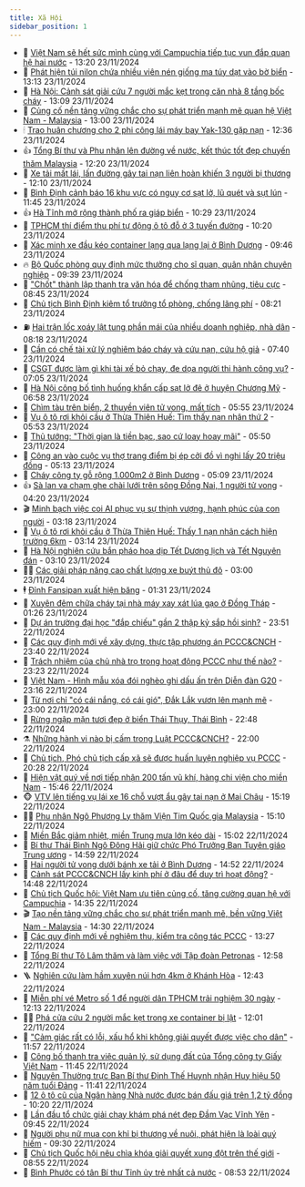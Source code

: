 ```yaml
---
title: Xã Hội
sidebar_position: 1
---
```


<!-- dantri-xa-hoi:START -->
- 🫣 [Việt Nam sẽ hết sức mình cùng với Campuchia tiếp tục vun đắp quan hệ hai nước](https://dantri.com.vn/xa-hoi/viet-nam-se-het-suc-minh-cung-voi-campuchia-tiep-tuc-vun-dap-quan-he-hai-nuoc-20241123194844807.htm) - 13:20 23/11/2024
- 💼 [Phát hiện túi nilon chứa nhiều viên nén giống ma túy dạt vào bờ biển](https://dantri.com.vn/xa-hoi/phat-hien-tui-nilon-chua-nhieu-vien-nen-giong-ma-tuy-dat-vao-bo-bien-20241123195632661.htm) - 13:13 23/11/2024
- 🎊 [Hà Nội: Cảnh sát giải cứu 7 người mắc kẹt trong căn nhà 8 tầng bốc cháy](https://dantri.com.vn/xa-hoi/ha-noi-canh-sat-giai-cuu-7-nguoi-mac-ket-trong-can-nha-8-tang-boc-chay-20241123200024603.htm) - 13:09 23/11/2024
- 🙉 [Củng cố nền tảng vững chắc cho sự phát triển mạnh mẽ quan hệ Việt Nam - Malaysia](https://dantri.com.vn/xa-hoi/cung-co-nen-tang-vung-chac-cho-su-phat-trien-manh-me-quan-he-viet-nam-malaysia-20241123193128529.htm) - 13:00 23/11/2024
- 🕯 [Trao huân chương cho 2 phi công lái máy bay Yak-130 gặp nạn](https://dantri.com.vn/xa-hoi/trao-huan-chuong-cho-2-phi-cong-lai-may-bay-yak-130-gap-nan-20241123192147709.htm) - 12:36 23/11/2024
- 👍 [Tổng Bí thư và Phu nhân lên đường về nước, kết thúc tốt đẹp chuyến thăm Malaysia](https://dantri.com.vn/xa-hoi/tong-bi-thu-va-phu-nhan-len-duong-ve-nuoc-ket-thuc-tot-dep-chuyen-tham-malaysia-20241123191934709.htm) - 12:20 23/11/2024
- 🤖 [Xe tải mất lái, lấn đường gây tai nạn liên hoàn khiến 3 người bị thương](https://dantri.com.vn/xa-hoi/xe-tai-mat-lai-lan-duong-gay-tai-nan-lien-hoan-khien-3-nguoi-bi-thuong-20241123184750366.htm) - 12:10 23/11/2024
- 🙉 [Bình Định cảnh báo 16 khu vực có nguy cơ sạt lở, lũ quét và sụt lún](https://dantri.com.vn/xa-hoi/binh-dinh-canh-bao-16-khu-vuc-co-nguy-co-sat-lo-lu-quet-va-sut-lun-20241123173733005.htm) - 11:45 23/11/2024
- 👍 [Hà Tĩnh mở rộng thành phố ra giáp biển](https://dantri.com.vn/xa-hoi/ha-tinh-mo-rong-thanh-pho-ra-giap-bien-20241123164937247.htm) - 10:29 23/11/2024
- 🗽 [TPHCM thí điểm thu phí tự động ô tô đỗ ở 3 tuyến đường](https://dantri.com.vn/xa-hoi/tphcm-thi-diem-thu-phi-tu-dong-o-to-do-o-3-tuyen-duong-20241123170145749.htm) - 10:20 23/11/2024
- 🗽 [Xác minh xe đầu kéo container lạng qua lạng lại ở Bình Dương](https://dantri.com.vn/xa-hoi/xac-minh-xe-dau-keo-container-lang-qua-lang-lai-o-binh-duong-20241123164158844.htm) - 09:46 23/11/2024
- 🔥 [Bộ Quốc phòng quy định mức thưởng cho sĩ quan, quân nhân chuyên nghiệp](https://dantri.com.vn/xa-hoi/bo-quoc-phong-quy-dinh-muc-thuong-cho-si-quan-quan-nhan-chuyen-nghiep-20241123155930973.htm) - 09:39 23/11/2024
- 🦒 [&quot;Chốt&quot; thành lập thanh tra văn hóa để chống tham nhũng, tiêu cực](https://dantri.com.vn/xa-hoi/chot-thanh-lap-thanh-tra-van-hoa-de-chong-tham-nhung-tieu-cuc-20241123153128547.htm) - 08:45 23/11/2024
- 🧐 [Chủ tịch Bình Định kiêm tổ trưởng tổ phòng, chống lãng phí](https://dantri.com.vn/xa-hoi/chu-tich-binh-dinh-kiem-to-truong-to-phong-chong-lang-phi-20241123141523379.htm) - 08:21 23/11/2024
- ⛽️ [Hai trận lốc xoáy lật tung phần mái của nhiều doanh nghiệp, nhà dân](https://dantri.com.vn/xa-hoi/hai-tran-loc-xoay-lat-tung-phan-mai-cua-nhieu-doanh-nghiep-nha-dan-20241123142002631.htm) - 08:18 23/11/2024
- 🚀 [Cần có chế tài xử lý nghiêm báo cháy và cứu nạn, cứu hộ giả](https://dantri.com.vn/xa-hoi/can-co-che-tai-xu-ly-nghiem-bao-chay-va-cuu-nan-cuu-ho-gia-20241123140714867.htm) - 07:40 23/11/2024
- 🦒 [CSGT được làm gì khi tài xế bỏ chạy, đe dọa người thi hành công vụ?](https://dantri.com.vn/xa-hoi/csgt-duoc-lam-gi-khi-tai-xe-bo-chay-de-doa-nguoi-thi-hanh-cong-vu-20241123132611775.htm) - 07:05 23/11/2024
- 🦅 [Hà Nội công bố tình huống khẩn cấp sạt lở đê ở huyện Chương Mỹ](https://dantri.com.vn/xa-hoi/ha-noi-cong-bo-tinh-huong-khan-cap-sat-lo-de-o-huyen-chuong-my-20241123131924877.htm) - 06:58 23/11/2024
- 🚀 [Chìm tàu trên biển, 2 thuyền viên tử vong, mất tích](https://dantri.com.vn/xa-hoi/chim-tau-tren-bien-2-thuyen-vien-tu-vong-mat-tich-20241123112137862.htm) - 05:55 23/11/2024
- 🦅 [Vụ ô tô rơi khỏi cầu ở Thừa Thiên Huế: Tìm thấy nạn nhân thứ 2](https://dantri.com.vn/xa-hoi/vu-o-to-roi-khoi-cau-o-thua-thien-hue-tim-thay-nan-nhan-thu-2-20241123110434383.htm) - 05:53 23/11/2024
- 🤠 [Thủ tướng: &quot;Thời gian là tiền bạc, sao cứ loay hoay mãi&quot;](https://dantri.com.vn/xa-hoi/thu-tuong-thoi-gian-la-tien-bac-sao-cu-loay-hoay-mai-20241123122102210.htm) - 05:50 23/11/2024
- 💄 [Công an vào cuộc vụ thợ trang điểm bị ép cởi đồ vì nghi lấy 20 triệu đồng](https://dantri.com.vn/xa-hoi/cong-an-vao-cuoc-vu-tho-trang-diem-bi-ep-coi-do-vi-nghi-lay-20-trieu-dong-20241123111915689.htm) - 05:13 23/11/2024
- 🥷 [Cháy công ty gỗ rộng 1.000m2 ở Bình Dương](https://dantri.com.vn/xa-hoi/chay-cong-ty-go-rong-1000m2-o-binh-duong-20241123113045975.htm) - 05:09 23/11/2024
- 👍 [Sà lan va chạm ghe chài lưới trên sông Đồng Nai, 1 người tử vong](https://dantri.com.vn/xa-hoi/sa-lan-va-cham-ghe-chai-luoi-tren-song-dong-nai-1-nguoi-tu-vong-20241123105911045.htm) - 04:20 23/11/2024
- 🎬 [Minh bạch việc coi AI phục vụ sự thịnh vượng, hạnh phúc của con người](https://dantri.com.vn/xa-hoi/minh-bach-viec-coi-ai-phuc-vu-su-thinh-vuong-hanh-phuc-cua-con-nguoi-20241123095020498.htm) - 03:18 23/11/2024
- 🦒 [Vụ ô tô rơi khỏi cầu ở Thừa Thiên Huế: Thấy 1 nạn nhân cách hiện trường 6km](https://dantri.com.vn/xa-hoi/vu-o-to-roi-khoi-cau-o-thua-thien-hue-thay-1-nan-nhan-cach-hien-truong-6km-20241123095346340.htm) - 03:14 23/11/2024
- 🌊 [Hà Nội nghiên cứu bắn pháo hoa dịp Tết Dương lịch và Tết Nguyên đán](https://dantri.com.vn/xa-hoi/ha-noi-nghien-cuu-ban-phao-hoa-dip-tet-duong-lich-va-tet-nguyen-dan-20241123094302412.htm) - 03:10 23/11/2024
- 🧑‍💻 [Các giải pháp nâng cao chất lượng xe buýt thủ đô](https://dantri.com.vn/xa-hoi/cac-giai-phap-nang-cao-chat-luong-xe-buyt-thu-do-20241123093629508.htm) - 03:00 23/11/2024
- 🕴 [Đỉnh Fansipan xuất hiện băng](https://dantri.com.vn/xa-hoi/dinh-fansipan-xuat-hien-bang-20241123082647718.htm) - 01:31 23/11/2024
- 🤔 [Xuyên đêm chữa cháy tại nhà máy xay xát lúa gạo ở Đồng Tháp](https://dantri.com.vn/xa-hoi/xuyen-dem-chua-chay-tai-nha-may-xay-xat-lua-gao-o-dong-thap-20241123081011872.htm) - 01:26 23/11/2024
- 💄 [Dự án trường đại học &quot;đắp chiếu&quot; gần 2 thập kỷ sắp hồi sinh?](https://dantri.com.vn/xa-hoi/du-an-truong-dai-hoc-dap-chieu-gan-2-thap-ky-sap-hoi-sinh-20241122171815624.htm) - 23:51 22/11/2024
- 🧠 [Các quy định mới về xây dựng, thực tập phương án PCCC&amp;CNCH](https://dantri.com.vn/xa-hoi/cac-quy-dinh-moi-ve-xay-dung-thuc-tap-phuong-an-pccccnch-20241122225320697.htm) - 23:40 22/11/2024
- 🦣 [Trách nhiệm của chủ nhà trọ trong hoạt động PCCC như thế nào?](https://dantri.com.vn/xa-hoi/trach-nhiem-cua-chu-nha-tro-trong-hoat-dong-pccc-nhu-the-nao-20241122222446196.htm) - 23:23 22/11/2024
- 💫 [Việt Nam - Hình mẫu xóa đói nghèo ghi dấu ấn trên Diễn đàn G20](https://dantri.com.vn/xa-hoi/viet-nam-hinh-mau-xoa-doi-ngheo-ghi-dau-an-tren-dien-dan-g20-20241122155006138.htm) - 23:16 22/11/2024
- 🚀 [Từ nơi chỉ &quot;có cái nắng, có cái gió&quot;, Đắk Lắk vươn lên mạnh mẽ](https://dantri.com.vn/xa-hoi/tu-noi-chi-co-cai-nang-co-cai-gio-dak-lak-vuon-len-manh-me-20241122220358627.htm) - 23:00 22/11/2024
- 🤔 [Rừng ngập mặn tươi đẹp ở biển Thái Thụy, Thái Bình](https://dantri.com.vn/xa-hoi/rung-ngap-man-tuoi-dep-o-bien-thai-thuy-thai-binh-20241121191837244.htm) - 22:48 22/11/2024
- ⚗️ [Những hành vi nào bị cấm trong Luật PCCC&amp;CNCH?](https://dantri.com.vn/xa-hoi/nhung-hanh-vi-nao-bi-cam-trong-luat-pccccnch-20241122194629040.htm) - 22:00 22/11/2024
- 🫶 [Chủ tịch, Phó chủ tịch cấp xã sẽ được huấn luyện nghiệp vụ PCCC](https://dantri.com.vn/xa-hoi/chu-tich-pho-chu-tich-cap-xa-se-duoc-huan-luyen-nghiep-vu-pccc-20241122210835322.htm) - 20:28 22/11/2024
- 🌮 [Hiện vật quý về nơi tiếp nhận 200 tấn vũ khí, hàng chi viện cho miền Nam](https://dantri.com.vn/xa-hoi/hien-vat-quy-ve-noi-tiep-nhan-200-tan-vu-khi-hang-chi-vien-cho-mien-nam-20241122221345476.htm) - 15:46 22/11/2024
- 🐵 [VTV lên tiếng vụ lái xe 16 chỗ vượt ẩu gây tai nạn ở Mai Châu](https://dantri.com.vn/xa-hoi/vtv-len-tieng-vu-lai-xe-16-cho-vuot-au-gay-tai-nan-o-mai-chau-20241122220651482.htm) - 15:19 22/11/2024
- 🧑‍🏫 [Phu nhân Ngô Phương Ly thăm Viện Tim Quốc gia Malaysia](https://dantri.com.vn/xa-hoi/phu-nhan-ngo-phuong-ly-tham-vien-tim-quoc-gia-malaysia-20241122220953558.htm) - 15:10 22/11/2024
- 💫 [Miền Bắc giảm nhiệt, miền Trung mưa lớn kéo dài](https://dantri.com.vn/xa-hoi/mien-bac-giam-nhiet-mien-trung-mua-lon-keo-dai-20241122214446389.htm) - 15:02 22/11/2024
- 🦩 [Bí thư Thái Bình Ngô Đông Hải giữ chức Phó Trưởng Ban Tuyên giáo Trung ương](https://dantri.com.vn/xa-hoi/bi-thu-thai-binh-ngo-dong-hai-giu-chuc-pho-truong-ban-tuyen-giao-trung-uong-20241122215905764.htm) - 14:59 22/11/2024
- 🦄 [Hai người tử vong dưới bánh xe tải ở Bình Dương](https://dantri.com.vn/xa-hoi/hai-nguoi-tu-vong-duoi-banh-xe-tai-o-binh-duong-20241122213353736.htm) - 14:52 22/11/2024
- 💂 [Cảnh sát PCCC&amp;CNCH lấy kinh phí ở đâu để duy trì hoạt động?](https://dantri.com.vn/xa-hoi/canh-sat-pccccnch-lay-kinh-phi-o-dau-de-duy-tri-hoat-dong-20241122203318937.htm) - 14:48 22/11/2024
- 💄 [Chủ tịch Quốc hội: Việt Nam ưu tiên củng cố, tăng cường quan hệ với Campuchia](https://dantri.com.vn/xa-hoi/chu-tich-quoc-hoi-viet-nam-uu-tien-cung-co-tang-cuong-quan-he-voi-campuchia-20241122213547844.htm) - 14:35 22/11/2024
- 🎬 [Tạo nền tảng vững chắc cho sự phát triển mạnh mẽ, bền vững Việt Nam - Malaysia](https://dantri.com.vn/xa-hoi/tao-nen-tang-vung-chac-cho-su-phat-trien-manh-me-ben-vung-viet-nam-malaysia-20241122213025297.htm) - 14:30 22/11/2024
- 👀 [Các quy định mới về nghiệm thu, kiểm tra công tác PCCC](https://dantri.com.vn/xa-hoi/cac-quy-dinh-moi-ve-nghiem-thu-kiem-tra-cong-tac-pccc-20241122201050216.htm) - 13:27 22/11/2024
- 💃 [Tổng Bí thư Tô Lâm thăm và làm việc với Tập đoàn Petronas](https://dantri.com.vn/xa-hoi/tong-bi-thu-to-lam-tham-va-lam-viec-voi-tap-doan-petronas-20241122195842788.htm) - 12:58 22/11/2024
- 🪜 [Nghiên cứu làm hầm xuyên núi hơn 4km ở Khánh Hòa](https://dantri.com.vn/xa-hoi/nghien-cuu-lam-ham-xuyen-nui-hon-4km-o-khanh-hoa-20241122180001847.htm) - 12:43 22/11/2024
- 📝 [Miễn phí vé Metro số 1 để người dân TPHCM trải nghiệm 30 ngày](https://dantri.com.vn/xa-hoi/mien-phi-ve-metro-so-1-de-nguoi-dan-tphcm-trai-nghiem-30-ngay-20241122180920070.htm) - 12:13 22/11/2024
- 🧑‍💻 [Phá cửa cứu 2 người mắc kẹt trong xe container bị lật](https://dantri.com.vn/xa-hoi/pha-cua-cuu-2-nguoi-mac-ket-trong-xe-container-bi-lat-20241122164710112.htm) - 12:01 22/11/2024
- 👺 [&quot;Cảm giác rất có lỗi, xấu hổ khi không giải quyết được việc cho dân&quot;](https://dantri.com.vn/xa-hoi/cam-giac-rat-co-loi-xau-ho-khi-khong-giai-quyet-duoc-viec-cho-dan-20241122183454458.htm) - 11:57 22/11/2024
- 🌮 [Công bố thanh tra việc quản lý, sử dụng đất của Tổng công ty Giấy Việt Nam](https://dantri.com.vn/xa-hoi/cong-bo-thanh-tra-viec-quan-ly-su-dung-dat-cua-tong-cong-ty-giay-viet-nam-20241122173342990.htm) - 11:45 22/11/2024
- 🤭 [Nguyên Thường trực Ban Bí thư Đinh Thế Huynh nhận Huy hiệu 50 năm tuổi Đảng](https://dantri.com.vn/xa-hoi/nguyen-thuong-truc-ban-bi-thu-dinh-the-huynh-nhan-huy-hieu-50-nam-tuoi-dang-20241122184100784.htm) - 11:41 22/11/2024
- 💪 [12 ô tô cũ của Ngân hàng Nhà nước được bán đấu giá trên 1,2 tỷ đồng](https://dantri.com.vn/xa-hoi/12-o-to-cu-cua-ngan-hang-nha-nuoc-duoc-ban-dau-gia-tren-12-ty-dong-20241122170242424.htm) - 10:20 22/11/2024
- 🧰 [Lần đầu tổ chức giải chạy khám phá nét đẹp Đầm Vạc Vĩnh Yên](https://dantri.com.vn/xa-hoi/lan-dau-to-chuc-giai-chay-kham-pha-net-dep-dam-vac-vinh-yen-20241122161033442.htm) - 09:45 22/11/2024
- 🤡 [Người phụ nữ mua con khỉ bị thương về nuôi, phát hiện là loài quý hiếm](https://dantri.com.vn/xa-hoi/nguoi-phu-nu-mua-con-khi-bi-thuong-ve-nuoi-phat-hien-la-loai-quy-hiem-20241122154559205.htm) - 09:30 22/11/2024
- 🦆 [Chủ tịch Quốc hội nêu chìa khóa giải quyết xung đột trên thế giới](https://dantri.com.vn/xa-hoi/chu-tich-quoc-hoi-neu-chia-khoa-giai-quyet-xung-dot-tren-the-gioi-20241122155442209.htm) - 08:55 22/11/2024
- 🦍 [Bình Phước có tân Bí thư Tỉnh ủy trẻ nhất cả nước](https://dantri.com.vn/xa-hoi/binh-phuoc-co-tan-bi-thu-tinh-uy-tre-nhat-ca-nuoc-20241122154257049.htm) - 08:53 22/11/2024<!-- dantri-xa-hoi:END -->
